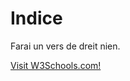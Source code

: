 
<body>

<h1>Indice</h1>
<p>Farai un vers de dreit nien.</p>

<a href="Farai.md">Visit W3Schools.com!</a>

</body>
